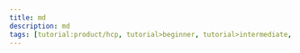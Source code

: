 ```yaml
---
title: md
description: md
tags: [tutorial:product/hcp, tutorial>beginner, tutorial>intermediate, tutorial>advanced, tutorial:product/mobile, tutorial:interest/gettingstarted]
---
```

